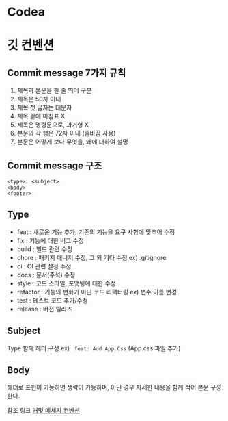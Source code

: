 # Codea

# 깃 컨벤션
## Commit message 7가지 규칙
1. 제목과 본문을 한 줄 띄어 구분
2. 제목은 50자 이내
3. 제목 첫 글자는 대문자
4. 제목 끝에 마침표 X
5. 제목은 명령문으로, 과거형 X
6. 본문의 각 행은 72자 이내 (줄바꿈 사용)
7. 본문은 어떻게 보다 무엇을, 왜에 대하여 설명

## Commit message 구조
```
<type>: <subject>
<body>
<footer> 
```

## Type
- feat : 새로운 기능 추가, 기존의 기능을 요구 사항에 맞추어 수정
- fix : 기능에 대한 버그 수정
- build : 빌드 관련 수정
- chore : 패키지 매니저 수정, 그 외 기타 수정 ex) .gitignore
- ci : CI 관련 설정 수정
- docs : 문서(주석) 수정
- style : 코드 스타일, 포맷팅에 대한 수정
- refactor : 기능의 변화가 아닌 코드 리팩터링 ex) 변수 이름 변경
- test : 테스트 코드 추가/수정
- release : 버전 릴리즈

## Subject
Type 함께 헤더 구성
ex) ` feat: Add App.Css` 
(App.css 파일 추가)

## Body
헤더로 표현이 가능하면 생략이 가능하며, 아닌 경우 자세한 내용을 함께 적어 본문 구성한다.

참조 링크
[커밋 메세지 컨벤션](https://beomseok95.tistory.com/328)




